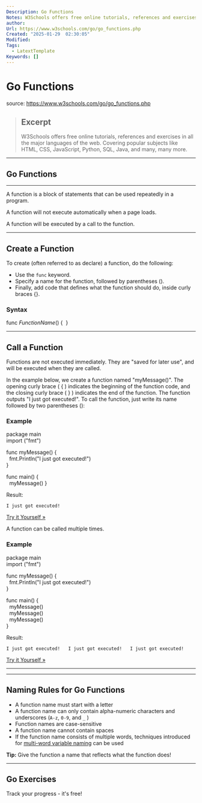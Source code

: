 ```yaml
---
Description: Go Functions
Notes: W3Schools offers free online tutorials, references and exercises in all the major languages of the web. Covering popular subjects like HTML, CSS, JavaScript, Python, SQL, Java, and many, many more.
author: 
Url: https://www.w3schools.com/go/go_functions.php
Created: "2025-01-29  02:30:05"
Modified: 
Tags:
  - LatextTemplate
Keywords: []
---
```


# Go Functions

source: https://www.w3schools.com/go/go_functions.php

> ## Excerpt
> W3Schools offers free online tutorials, references and exercises in all the major languages of the web. Covering popular subjects like HTML, CSS, JavaScript, Python, SQL, Java, and many, many more.

---
## Go Functions

___

A function is a block of statements that can be used repeatedly in a program.

A function will not execute automatically when a page loads.

A function will be executed by a call to the function.

___

## Create a Function

To create (often referred to as declare) a function, do the following:

-   Use the `func` keyword.
-   Specify a name for the function, followed by parentheses ().
-   Finally, add code that defines what the function should do, inside curly braces {}.

### Syntax

func _FunctionName_() {  }  

___

## Call a Function

Functions are not executed immediately. They are "saved for later use", and will be executed when they are called.

In the example below, we create a function named "myMessage()". The opening curly brace ( { ) indicates the beginning of the function code, and the closing curly brace ( } ) indicates the end of the function. The function outputs "I just got executed!". To call the function, just write its name followed by two parentheses ():

### Example

package main  
import ("fmt")  
  
func myMessage() {  
  fmt.Println("I just got executed!")  
}

func main() {  
  myMessage() }

Result:

`I just got executed!`

[Try it Yourself »](https://www.w3schools.com/go/trygo.php?filename=demo_func1)

A function can be called multiple times.

### Example

package main  
import ("fmt")  
  
func myMessage() {  
  fmt.Println("I just got executed!")  
}

func main() {  
  myMessage()  
  myMessage()  
  myMessage()  
}

Result:

`I just got executed!   I just got executed!   I just got executed!   `

[Try it Yourself »](https://www.w3schools.com/go/trygo.php?filename=demo_func11)

___

___

## Naming Rules for Go Functions

-   A function name must start with a letter
-   A function name can only contain alpha-numeric characters and underscores (`A-z`, `0-9`, and `_` )
-   Function names are case-sensitive
-   A function name cannot contain spaces
-   If the function name consists of multiple words, techniques introduced for [multi-word variable naming](https://www.w3schools.com/go/go_variable_naming_rules.php) can be used

**Tip:** Give the function a name that reflects what the function does!

___

## Go Exercises

  

Track your progress - it's free!
